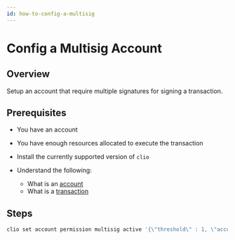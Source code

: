 ```yaml
---
id: how-to-config-a-multisig
---
```


# Config a Multisig Account

## Overview

Setup an account that require multiple signatures for signing a transaction.

## Prerequisites

* You have an account

* You have enough resources allocated to execute the transaction

* Install the currently supported version of `clio`

* Understand the following:
  * What is an [account](/docs/introduction/glossary.md#account)
  * What is a [transaction](/docs/introduction/glossary.md#transaction)

## Steps

```sh
clio set account permission multisig active '{\"threshold\" : 1, \"accounts\" :[{\"permission\":{\"actor\":\"sysio\",\"permission\":\"active\"},\"weight\":1},{\"permission\":{\"actor\":\"customera\",\"permission\":\"active\"},\"weight\":1}]}' owner -p multisig@owner"
```
